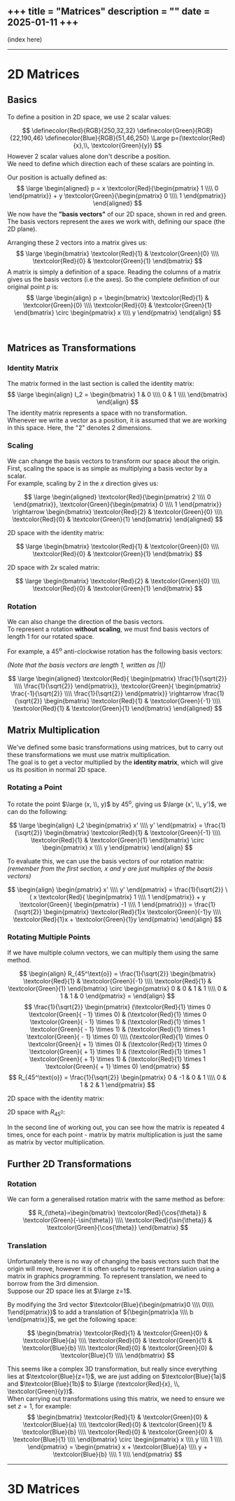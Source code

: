 +++
title = "Matrices"
description = ""
date = 2025-01-11
+++
---
(index here)

---
# 2D Matrices
## Basics
To define a position in 2D space, we use 2 scalar values:

[//]: # (p5.js 2D plot)
<script>
function setTextColor(p, flipStroke = false, mult=1.0) {
  
  let w = 255*mult;
  let b = 255 - w;

  if (isDarkMode) {
    p.fill(w,w,w);
    if (flipStroke) {
      p.stroke(b,b,b);
    } else {
      p.stroke(w,w,w);
    }
  }
  else {
    p.fill(b,b,b);
    if (flipStroke) {
      p.stroke(w,w,w);
    } else {
      p.stroke(b,b,b);
    }
  }
}

function draw2dPlotArrows(p, plotWidth, plotHeight, plotX=0, plotY=0, arrowWidth=10, margin=2) {
    p.strokeWeight(4);

    // y = green
    p.stroke(22,190,46);
    let endX = plotX+arrowWidth;
    let endY = plotY+margin;
    p.line(plotX+arrowWidth,   plotY+plotHeight-arrowWidth, endX, endY);
    p.line(plotX,              plotY+arrowWidth+margin,     endX, endY);
    p.line(plotX+2*arrowWidth, plotY+arrowWidth+margin,     endX, endY);

    // x = 
    p.stroke(250,32,32);
    endX = plotX + plotWidth - margin;
    endY = plotY + plotHeight - arrowWidth;
    p.line(plotX+arrowWidth,                  plotY+plotHeight-arrowWidth,   endX, endY);
    p.line(plotX+plotWidth-arrowWidth-margin, plotY+plotHeight,              endX, endY);
    p.line(plotX+plotWidth-arrowWidth-margin, plotY+plotHeight-2*arrowWidth, endX, endY);
}


   

function sketch_canvas2dBasics(p) {
  let darkModeCache = false;

  let WIDTH = 300;
  let HEIGHT = 300;

  p.setup = function () {
    p.createCanvas(WIDTH,HEIGHT);
    darkModeCache = !isDarkMode

    draw2dPlotArrows(p, WIDTH, HEIGHT);

    p.textSize(32);
  }
  p.draw = function () {
    if (darkModeCache == isDarkMode) { return; }

    p.strokeWeight(8);
    setTextColor(p);
    p.point(150,150);

    p.strokeWeight(0);
    p.text('p', 160,160)

    darkModeCache = isDarkMode;
  }
}
new p5(sketch_canvas2dBasics, 'canvas2dBasics');
</script>
<div class="center-flex">
  <div id="canvas2dBasics" style="width:150px;"></div>
</div>

$$
\definecolor{Red}{RGB}{250,32,32}
\definecolor{Green}{RGB}{22,190,46}
\definecolor{Blue}{RGB}{51,46,250}
\Large p=(\textcolor{Red}{x},\\, \textcolor{Green}{y})
$$
However 2 scalar values alone don't describe a position. \
We need to define which direction each of these scalars are pointing in.

Our position is actually defined as:
$$
\large
\begin{aligned}
p = x \textcolor{Red}{\begin{pmatrix} 1 \\\\ 0 \end{pmatrix}} + y \textcolor{Green}{\begin{pmatrix} 0 \\\\ 1 \end{pmatrix}}
\end{aligned}
$$
We now have the **"basis vectors"** of our 2D space, shown in red and green. \
The basis vectors represent the axes we work with, defining our space (the 2D plane).

Arranging these 2 vectors into a matrix gives us:
$$
\large
\begin{bmatrix}
  \textcolor{Red}{1} & \textcolor{Green}{0} \\\\
  \textcolor{Red}{0} & \textcolor{Green}{1}
\end{bmatrix}
$$
A matrix is simply a definition of a space. Reading the columns of a matrix gives us the basis vectors (i.e the axes).
So the complete definition of our original point $p$ is:
$$
\large
\begin{align}
p = 
\begin{bmatrix}
  \textcolor{Red}{1} & \textcolor{Green}{0} \\\\
  \textcolor{Red}{0} & \textcolor{Green}{1}
\end{bmatrix}
\circ \begin{pmatrix} x \\\\ y \end{pmatrix}
\end{align}
$$

&nbsp;

## Matrices as Transformations
### Identity Matrix
The matrix formed in the last section is called the identity matrix:
$$
\large
\begin{align}
I_2 = \begin{bmatrix}
1 & 0 \\\\
0 & 1 \\\\
\end{bmatrix}
\end{align}
$$
The identity matrix represents a space with no transformation. \
Whenever we write a vector as a position, it is assumed that we are working in this space.
Here, the "2" denotes 2 dimensions.

### Scaling
We can change the basis vectors to transform our space about the origin. \
First, scaling the space is as simple as multiplying a basis vector by a scalar. \
For example, scaling by $2$ in the $x$ direction gives us:

$$
\large
\begin{aligned}
\textcolor{Red}{\begin{pmatrix} 2 \\\\ 0 \end{pmatrix}}, \textcolor{Green}{\begin{pmatrix} 0 \\\\ 1 \end{pmatrix}}
\rightarrow
\begin{bmatrix}
\textcolor{Red}{2} & \textcolor{Green}{0} \\\\
\textcolor{Red}{0} & \textcolor{Green}{1}
\end{bmatrix}
\end{aligned}
$$

2D space with the identity matrix:

<script>
function sketch_canvas2dScaling1(p) {
  let darkModeCache = false;

  let plotSize = 240;
  let gap = 80;

  let WIDTH = plotSize;
  let HEIGHT = plotSize;

  p.setup = function () {
    p.createCanvas(WIDTH,HEIGHT);
    darkModeCache = !isDarkMode

    draw2dPlotArrows(p, plotSize, plotSize);
    p.ellipseMode(p.CORNERS);
  }
  p.draw = function () {
    if (darkModeCache == isDarkMode) { return; }

    p.strokeWeight(4);
    setTextColor(p);
    p.noFill();
    p.ellipse(40, 40, plotSize-40, plotSize-40);

    darkModeCache = isDarkMode;
  }
}

function sketch_canvas2dScaling2(p) {
  let darkModeCache = false;

  let plotSize = 240;
  let gap = 80;

  let WIDTH = plotSize * 2;
  let HEIGHT = plotSize;

  p.setup = function () {
    p.createCanvas(WIDTH,HEIGHT);
    darkModeCache = !isDarkMode

    draw2dPlotArrows(p, plotSize*2, plotSize);
    p.ellipseMode(p.CORNERS);
  }
  p.draw = function () {
    if (darkModeCache == isDarkMode) { return; }

    p.strokeWeight(4);
    setTextColor(p);
    p.noFill();
    p.ellipse(40, 40, plotSize*2-40, plotSize-40);

    darkModeCache = isDarkMode;
  }
}

new p5(sketch_canvas2dScaling1, 'canvas2dScaling1');
new p5(sketch_canvas2dScaling2, 'canvas2dScaling2');
</script>
<div class="center-flex">
  <div id="canvas2dScaling1" style="width:120px;"></div>
</div>

$$
\large
\begin{bmatrix}
\textcolor{Red}{1} & \textcolor{Green}{0} \\\\
\textcolor{Red}{0} & \textcolor{Green}{1}
\end{bmatrix}
$$

2D space with $2x$ scaled matrix:

<div class="center-flex">
  <div id="canvas2dScaling2" style="width:240px;"></div>
</div>

$$
\large
\begin{bmatrix}
\textcolor{Red}{2} & \textcolor{Green}{0} \\\\
\textcolor{Red}{0} & \textcolor{Green}{1}
\end{bmatrix}
$$

### Rotation
We can also change the direction of the basis vectors. \
To represent a rotation **without scaling**, we must find basis vectors of length $1$ for our rotated space.

For example, a $45^\text{o}$ anti-clockwise rotation has the following basis vectors:

<script>

function draw2dPlotCross(p, plotWidth, plotHeight, colors=false) {
  if (colors) {
    p.stroke(22,190,46); 
  }
  p.line(plotWidth * 0.5, 0, plotWidth * 0.5, plotHeight);

  if (colors) {
    p.stroke(250,32,32);
  }
  p.line(0, plotHeight*0.5, plotWidth, plotHeight*0.5);
}

function drawArrow(p, startX, startY, endX, endY, size=5) {
  let dir = p.createVector(startX-endX, startY-endY);
  dir = p5.Vector.setMag(dir, size);
  let altDir = p.createVector(dir.y, -dir.x);

  let arrowAlt1X = endX + dir.x + altDir.x;
  let arrowAlt1Y = endY + dir.y + altDir.y;

  let arrowAlt2X = endX + dir.x - altDir.x;
  let arrowAlt2Y = endY + dir.y - altDir.y;

  p.line(startX, startY, endX, endY);
  p.line(arrowAlt1X, arrowAlt1Y, endX, endY);
  p.line(arrowAlt2X, arrowAlt2Y, endX, endY);
}

function sketch_canvas2dRot45(p) {
  let darkModeCache = false;

  let WIDTH = 400;
  let HEIGHT = 400;

  // origin:
  let ox = WIDTH*0.5;
  let oy = HEIGHT*0.5;
  
  let arrowSize = 160;

  p.setup = function () {
    p.createCanvas(WIDTH,HEIGHT);
    darkModeCache = !isDarkMode
  }

  p.draw = function () {
    if (darkModeCache == isDarkMode) { return; }

    p.clear();
    p.strokeWeight(2);

    setTextColor(p, false, 0.75);
    draw2dPlotCross(p, WIDTH, HEIGHT);

    setTextColor(p, false, 0.9);

    p.strokeWeight(4);
    p.noFill();
    p.arc(ox,oy,100,100,-p.QUARTER_PI, 0);
    p.line(ox+20,oy-20, ox,oy-40);
    p.line(ox-20,oy-20, ox,oy-40);

    p.strokeWeight(0);
    p.textSize(30);

    p.text("45°", ox+30, oy-8);

    // red |1|
    p.fill(250,32,32)
    p.text("|1|", ox+arrowSize*0.5-30, oy-arrowSize*0.5-20);

    // green |1|
    p.fill(22,190,46);
    p.text("|1|", ox-arrowSize*0.5-50, oy-arrowSize*0.5+24);

    p.strokeWeight(4);

    p.stroke(250,32,32);
    drawArrow(p, ox, oy, ox + arrowSize, oy - arrowSize, 10);

    p.stroke(22,190,46);
    drawArrow(p, ox, oy, ox - arrowSize, oy - arrowSize, 10);

    p.ellipseMode(p.CENTER);


    darkModeCache = isDarkMode;
  }

}

new p5(sketch_canvas2dRot45, 'canvas2dRot45');
</script>
<div class="center-flex">
  <div id="canvas2dRot45" style="width: 200px;"></div>
</div>

*(Note that the basis vectors are length $1$, written as $|1|$)*

<script>
function sketch_canvas2dTrig45(p) {
  let darkModeCache = false;

  let chartSize = 310;
  let rAngleSize = 24;
  let arrowSize = 10;
  let smallTextSize = 24;
  let bigTextSize = 28;
  let arcSize = 100;
  let pad = 10;
  let margin = 60;
  let gap = 60;

  let WIDTH = 2 * (chartSize + margin) + gap;
  let HEIGHT = chartSize + margin;

  p.setup = function () {
    p.createCanvas(WIDTH,HEIGHT);
    darkModeCache = !isDarkMode
  }

  p.draw = function () {
    if (darkModeCache == isDarkMode) { return; }

    p.clear();
    setTextColor(p, false, 0.6);

    p.strokeWeight(4);
    p.textSize(smallTextSize);
    p.textAlign(p.LEFT);

    let x1 = margin + pad;
    let x2 = margin + chartSize-pad;
    let x3 = margin + chartSize+gap+pad;
    let x4 = WIDTH-pad-margin;

    let y1 = margin*0.5 + pad;
    let y2 = margin*0.5 + chartSize-pad;

    // left 
    p.line(x1,y1,x2,y1);
    p.line(x2,y1,x2,y2);

    // right
    p.line(x3,y2,x4,y2);
    p.line(x4,y1,x4,y2);

    setTextColor(p, false, 0.7);

    // right angles

    p.line(x4-rAngleSize,y2,x4-rAngleSize,y2-rAngleSize);
    p.line(x4-rAngleSize,y2-rAngleSize,x4,y2-rAngleSize);
    p.line(x2-rAngleSize, y1+rAngleSize, x2, y1+rAngleSize);
    p.line(x2-rAngleSize, y1+rAngleSize, x2-rAngleSize, y1);

    p.strokeWeight(4);

    p.noFill();
    p.arc(x3,y2,arcSize,arcSize,-p.QUARTER_PI, 0);
    p.arc(x2,y2,arcSize,arcSize,-p.QUARTER_PI*3, -p.HALF_PI);

    p.strokeWeight(0);
    setTextColor(p, false, 0.8);
    p.text("45°", x3+arcSize*0.5+5, y2-arcSize*0.15);
    p.text("45°", x2-arcSize*0.5, y2-arcSize*0.6);

    p.textSize(bigTextSize);
    p.textAlign(p.CENTER);

    p.text("1/√2", (x3+x4)*0.5 + bigTextSize/2, y2 + bigTextSize);
    p.text("1/√2", x4 + bigTextSize*1.5, (y1+y2)*0.5 + 5);
    p.text("1/√2", x2 + bigTextSize*1.5, (y1+y2)*0.5 + 5);
    p.text("-1/√2", (x1+x2)*0.5 + bigTextSize/2, y1 - 8);

    // green
    p.fill(22,190,46);
    p.text("|1|", (x1+x2)*0.5 - bigTextSize*0.5,(y1+y2)*0.5 + bigTextSize * 1.2);
    // red
    p.fill(250,32,32);
    p.text("|1|", (x3+x4)*0.5 - bigTextSize,(y1+y2)*0.5 - 2);

    p.strokeWeight(4);


    // green (left)
    p.stroke(22,190,46);
    drawArrow(p,x2,y2,x1,y1,arrowSize);

    // red (right)
    p.stroke(250,32,32);
    drawArrow(p,x3,y2,x4,y1,arrowSize);


    darkModeCache = isDarkMode;
  }

}

new p5(sketch_canvas2dTrig45, 'canvas2dTrig45');
</script>
<div class="center-flex">
  <div id="canvas2dTrig45" style="width:400px;"></div>
</div>

$$
\large
\begin{aligned}
\textcolor{Red}{
\begin{pmatrix} \frac{1}{\sqrt{2}} \\\\ \frac{1}{\sqrt{2}} \end{pmatrix}},
\textcolor{Green}{
\begin{pmatrix} \frac{-1}{\sqrt{2}} \\\\ \frac{1}{\sqrt{2}} \end{pmatrix}}
\rightarrow
\frac{1}{\sqrt{2}}
\begin{bmatrix}
\textcolor{Red}{1} & \textcolor{Green}{-1} \\\\
\textcolor{Red}{1} & \textcolor{Green}{1}
\end{bmatrix}
\end{aligned}
$$

## Matrix Multiplication
We've defined some basic transformations using matrices, but to carry out these transformations we must use matrix multiplication. \
The goal is to get a vector multiplied by the **identity matrix**, which will give us its position in normal 2D space.

### Rotating a Point
To rotate the point $\large (x, \\, y)$ by $45^\text{o}$, giving us $\large (x', \\, y')$, we can do the following:


<div class="math-container">

$$
\large
\begin{align}
I_2
\begin{pmatrix}
x' \\\\
y'
\end{pmatrix} =
\frac{1}{\sqrt{2}}
\begin{bmatrix}
\textcolor{Red}{1} & \textcolor{Green}{-1} \\\\
\textcolor{Red}{1} & \textcolor{Green}{1}
\end{bmatrix}
\circ \begin{pmatrix} x \\\\ y \end{pmatrix}
\end{align}
$$

</div>

To evaluate this, we can use the basis vectors of our rotation matrix: \
*(remember from the first section, $x$ and $y$ are just multiples of the basis vectors)*


<div class="math-container">

$$
\begin{align}
\begin{pmatrix}
x' \\\\
y'
\end{pmatrix} = 
\frac{1}{\sqrt{2}}
\(
x
\textcolor{Red}{
\begin{pmatrix} 1 \\\\ 1 \end{pmatrix}} + y
\textcolor{Green}{
\begin{pmatrix} -1 \\\\ 1 \end{pmatrix}}) =
\frac{1}{\sqrt{2}}
\begin{pmatrix}
\textcolor{Red}{1}x \textcolor{Green}{-1}y \\\\
\textcolor{Red}{1}x + \textcolor{Green}{1}y
\end{pmatrix}
\end{align}
$$

</div>

### Rotating Multiple Points
If we have multiple column vectors, we can multiply them using the same method.

<div class="math-container">

$$
\begin{align}
R_{45^\text{o}} =
\frac{1}{\sqrt{2}}
\begin{bmatrix}
\textcolor{Red}{1} & \textcolor{Green}{-1} \\\\
\textcolor{Red}{1} & \textcolor{Green}{1}
\end{bmatrix}
\circ \begin{pmatrix} 0 & 0 & 1 & 1 \\\\ 0 & 1 & 1 & 0 \end{pmatrix} =
\end{align}
$$
$$
\frac{1}{\sqrt{2}}
\begin{pmatrix}
(\textcolor{Red}{1} \times 0 \textcolor{Green}{ - 1} \times 0) &
(\textcolor{Red}{1} \times 0 \textcolor{Green}{ - 1} \times 1) &
(\textcolor{Red}{1} \times 1 \textcolor{Green}{ - 1} \times 1) &
(\textcolor{Red}{1} \times 1 \textcolor{Green}{ - 1} \times 0)
\\\\
(\textcolor{Red}{1} \times 0 \textcolor{Green}{ + 1} \times 0) &
(\textcolor{Red}{1} \times 0 \textcolor{Green}{ + 1} \times 1) &
(\textcolor{Red}{1} \times 1 \textcolor{Green}{ + 1} \times 1) &
(\textcolor{Red}{1} \times 1 \textcolor{Green}{ + 1} \times 0)
\end{pmatrix}
$$
$$
R_{45^\text{o}} =
\frac{1}{\sqrt{2}}
\begin{pmatrix} 0 & -1 & 0 & 1 \\\\ 0 & 1 & 2 & 1 \end{pmatrix}
$$


</div>

2D space with the identity matrix:

<script>
function sketch_canvas2dPointsBase(p) {
  let darkModeCache = false;

  let WIDTH = 400;
  let HEIGHT = 400;

  let ox = WIDTH*0.5;
  let oy = WIDTH*0.5;

  let size = 120;

  p.setup = function () {
    p.createCanvas(WIDTH,HEIGHT);
    darkModeCache = !isDarkMode
  }
  p.draw = function () {
    if (darkModeCache == isDarkMode) { return; }
    p.clear();
    p.strokeWeight(2);

    draw2dPlotCross(p, WIDTH, HEIGHT, colors=true);

    setTextColor(p, false, 0.55);

    p.strokeWeight(4);
    p.line(ox,oy, ox+size,oy);
    p.line(ox+size,oy, ox+size,oy-size);
    p.line(ox+size,oy-size, ox,oy-size);
    p.line(ox,oy-size, ox,oy);

    setTextColor(p);
    p.strokeWeight(10);
    p.point(ox,oy);
    p.point(ox+size,oy);
    p.point(ox,oy-size);
    p.point(ox+size,oy-size);

    darkModeCache = isDarkMode;
  }
}

new p5(sketch_canvas2dPointsBase, 'canvas2dPointsBase');
</script>
<div class="center-flex">
  <div id="canvas2dPointsBase" style="width:200px;"></div>
</div>


2D space with $R_{45^\text{0}}$:

<script>
function sketch_canvas2dPointsR45(p) {
  let darkModeCache = false;

  let WIDTH = 400;
  let HEIGHT = 400;

  let ox = WIDTH*0.5;
  let oy = WIDTH*0.5;

  let size = 120;

  p.setup = function () {
    p.createCanvas(WIDTH,HEIGHT);
    darkModeCache = !isDarkMode
  }
  p.draw = function () {
    if (darkModeCache == isDarkMode) { return; }
    p.clear();
    p.strokeWeight(2);

    draw2dPlotCross(p, WIDTH, HEIGHT, colors=true);

    setTextColor(p, false, 0.55);

    let d = 1/Math.sqrt(2);

    let x1 = ox;
    let y1 = oy;
    let x2 = ox-size*d;
    let y2 = oy-size*d;
    let x3 = ox;
    let y3 = oy-2*size*d;
    let x4 = ox+size*d;
    let y4 = oy-size*d;

    p.strokeWeight(4);
    p.line(x1,y1,x2,y2);
    p.line(x2,y2,x3,y3);
    p.line(x3,y3,x4,y4);
    p.line(x4,y4,x1,y1);

    setTextColor(p);
    p.strokeWeight(10);
    p.point(x1,y1);
    p.point(x2,y2);
    p.point(x3,y3);
    p.point(x4,y4);

    darkModeCache = isDarkMode;
  }
}

new p5(sketch_canvas2dPointsR45, 'canvas2dPointsR45');
</script>
<div class="center-flex">
  <div id="canvas2dPointsR45" style="width:200px;"></div>
</div>

In the second line of working out, you can see how the matrix is repeated 4 times, once for each point - matrix by matrix multiplication is just the same as matrix by vector multiplication.

## Further 2D Transformations
### Rotation
We can form a generalised rotation matrix with the same method as before:

<script>
function sketch_canvas2dTrig(p) {
  let darkModeCache = false;

  let chartSize = 290;
  let rAngleSize = 24;
  let arrowSize = 10;
  let smallTextSize = 26;
  let bigTextSize = 28;
  let arcSize = 100;
  let pad = 10;
  let margin = 80;
  let gap = 60;

  let WIDTH = 2 * (chartSize + margin) + gap;
  let HEIGHT = chartSize + margin;

  p.setup = function () {
    p.createCanvas(WIDTH,HEIGHT);
    darkModeCache = !isDarkMode
  }

  p.draw = function () {
    if (darkModeCache == isDarkMode) { return; }

    p.clear();
    setTextColor(p, false, 0.6);

    p.strokeWeight(4);
    p.textSize(smallTextSize);
    p.textAlign(p.LEFT);

    let x1 = margin + pad;
    let x2 = margin + chartSize-pad;
    let x3 = margin + chartSize+gap+pad;
    let x4 = WIDTH-pad-margin;

    let y1 = margin*0.5 + pad;
    let y2 = margin*0.5 + chartSize-pad;

    // left 
    p.line(x1,y1,x2,y1);
    p.line(x2,y1,x2,y2);

    // right
    p.line(x3,y2,x4,y2);
    p.line(x4,y1,x4,y2);

    setTextColor(p, false, 0.7);

    // right angles

    p.line(x4-rAngleSize,y2,x4-rAngleSize,y2-rAngleSize);
    p.line(x4-rAngleSize,y2-rAngleSize,x4,y2-rAngleSize);
    p.line(x2-rAngleSize, y1+rAngleSize, x2, y1+rAngleSize);
    p.line(x2-rAngleSize, y1+rAngleSize, x2-rAngleSize, y1);

    p.strokeWeight(4);

    p.noFill();
    p.arc(x3,y2,arcSize,arcSize,-p.QUARTER_PI, 0);
    p.arc(x2,y2,arcSize,arcSize,-p.QUARTER_PI*3, -p.HALF_PI);

    p.strokeWeight(0);
    setTextColor(p, false, 0.8);
    p.text("θ", x3+arcSize*0.5+5, y2-arcSize*0.15);
    p.text("θ", x2-arcSize*0.3, y2-arcSize*0.6);

    p.textSize(bigTextSize);
    p.textAlign(p.CENTER);

    p.text("cos(θ)", (x3+x4)*0.5 + bigTextSize/2, y2 + bigTextSize);
    p.text(" sin(θ)", x4 + bigTextSize*1.5, (y1+y2)*0.5 + 5);
    p.text(" cos(θ)", x2 + bigTextSize*1.5, (y1+y2)*0.5 + 5);
    p.text("-sin(θ)", (x1+x2)*0.5 + bigTextSize/2, y1 - 8);

    // green
    p.fill(22,190,46);
    p.text("|1|", (x1+x2)*0.5 - bigTextSize*0.5,(y1+y2)*0.5 + bigTextSize * 1.2);
    // red
    p.fill(250,32,32);
    p.text("|1|", (x3+x4)*0.5 - bigTextSize,(y1+y2)*0.5 - 2);

    p.strokeWeight(4);


    // green (left)
    p.stroke(22,190,46);
    drawArrow(p,x2,y2,x1,y1,arrowSize);

    // red (right)
    p.stroke(250,32,32);
    drawArrow(p,x3,y2,x4,y1,arrowSize);


    darkModeCache = isDarkMode;
  }
}

new p5(sketch_canvas2dTrig, 'canvas2dTrig');
</script>
<div class="center-flex">
  <div id="canvas2dTrig" style="width:400px;"></div>
</div>


$$
R_{\theta}=\begin{bmatrix}
\textcolor{Red}{\cos{\theta}} & \textcolor{Green}{-\sin{\theta}} \\\\
\textcolor{Red}{\sin{\theta}} & \textcolor{Green}{\cos{\theta}}
\end{bmatrix}
$$

### Translation
Unfortunately there is no way of changing the basis vectors such that the origin will move, however it is often useful to represent translation using a matrix in graphics programming. To represent translation, we need to borrow from the 3rd dimension. \
Suppose our 2D space lies at $\large z=1$.

<script>
function sketch_canvas2d3d(p) {
  let darkModeCache = false;

  let WIDTH = 400;
  let HEIGHT = 400;

  let ox = WIDTH*0.5;
  let oy = WIDTH*0.5;

  p.setup = function () {
    p.createCanvas(WIDTH,HEIGHT);
    darkModeCache = !isDarkMode
  }
  p.draw = function () {
    if (darkModeCache == isDarkMode) { return; }
    p.clear();

    // blue
    p.stroke(51,46,250);
    p.strokeWeight(4);
    drawArrow(p,20,HEIGHT-20, 170, HEIGHT-320, 10);

    p.strokeWeight(4);
    // red
    p.stroke(250,32,32);
    drawArrow(p,60,HEIGHT-100,60+290,HEIGHT-100, 10);

    // green
    p.stroke(22,190,46);
    drawArrow(p,60,HEIGHT-100,60,10, 10);


    setTextColor(p);
    p.strokeWeight(7);
    p.point(60,HEIGHT-100);

    p.textSize(28);

    p.strokeWeight(0);
    p.text("z=1",66,HEIGHT-100+34);

    darkModeCache = isDarkMode;
  }
}

new p5(sketch_canvas2d3d, 'canvas2d3d');
</script>
<div class="center-flex">
  <div id="canvas2d3d" style="width:200px;"></div>
</div>

By modifying the 3rd vector $\textcolor{Blue}{\begin{pmatrix}0 \\\\ 0\\\\ 1\end{pmatrix}}$ to add a translation of ${\begin{pmatrix}a \\\\ b \end{pmatrix}}$, we get the following space:

<script>
function sketch_canvas2d3dTrans(p) {
  let darkModeCache = false;

  let WIDTH = 400;
  let HEIGHT = 400;

  let ox = WIDTH*0.5;
  let oy = WIDTH*0.5;

  p.setup = function () {
    p.createCanvas(WIDTH,HEIGHT);
    darkModeCache = !isDarkMode
  }
  p.draw = function () {
    if (darkModeCache == isDarkMode) { return; }
    p.clear();

    setTextColor(p,false,0.4);
    p.strokeWeight(4);

    p.line(20,HEIGHT-20, 170, HEIGHT-320, 10);
    p.line(60,HEIGHT-100,60+290,HEIGHT-100, 10);
    p.line(60,HEIGHT-100,60,10, 10);

    // blue
    p.stroke(51,46,250);
    drawArrow(p,60-50,HEIGHT-100+50, 60+220,HEIGHT-100-220, 10);

    // red
    p.stroke(250,32,32);
    drawArrow(p,110,HEIGHT-150, 350,HEIGHT-150, 10);

    // green
    p.stroke(22,190,46);
    drawArrow(p,110,HEIGHT-150, 110,10, 10);

    setTextColor(p);
    p.strokeWeight(7);
    p.point(110,HEIGHT-150);

    p.textSize(28);

    p.strokeWeight(0);
    p.text("z=1",116,HEIGHT-150+34);

    darkModeCache = isDarkMode;
  }
}

new p5(sketch_canvas2d3dTrans, 'canvas2d3dTrans');
</script>
<div class="center-flex">
  <div id="canvas2d3dTrans" style="width:200px;"></div>
</div>



$$
\begin{bmatrix}
\textcolor{Red}{1} & \textcolor{Green}{0} & \textcolor{Blue}{a} \\\\
\textcolor{Red}{0} & \textcolor{Green}{1} & \textcolor{Blue}{b} \\\\
\textcolor{Red}{0} & \textcolor{Green}{0} & \textcolor{Blue}{1} \\\\
\end{bmatrix}
$$

This seems like a complex 3D transformation, but really since everything lies at $\textcolor{Blue}{z=1}$, we are just adding on $\textcolor{Blue}{1a}$ and $\textcolor{Blue}{1b}$ to $\large (\textcolor{Red}{x}, \\, \textcolor{Green}{y})$. \
When carrying out transformations using this matrix, we need to ensure we set $z=1$, for example:
$$
\begin{bmatrix}
\textcolor{Red}{1} & \textcolor{Green}{0} & \textcolor{Blue}{a} \\\\
\textcolor{Red}{0} & \textcolor{Green}{1} & \textcolor{Blue}{b} \\\\
\textcolor{Red}{0} & \textcolor{Green}{0} & \textcolor{Blue}{1} \\\\
\end{bmatrix}
\circ
\begin{pmatrix}
x \\\\
y \\\\
1 \\\\
\end{pmatrix} =
\begin{pmatrix}
x + \textcolor{Blue}{a} \\\\
y + \textcolor{Blue}{b} \\\\
1 \\\\
\end{pmatrix}
$$

---

# 3D Matrices
